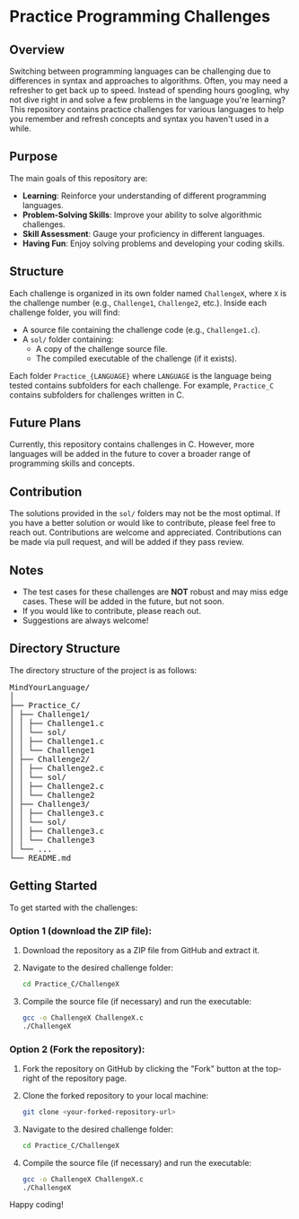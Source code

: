 # Practice Programming Challenges

## Overview

Switching between programming languages can be challenging due to differences in syntax and approaches to algorithms. Often, you may need a refresher to get back up to speed. Instead of spending hours googling, why not dive right in and solve a few problems in the language you're learning? This repository contains practice challenges for various languages to help you remember and refresh concepts and syntax you haven't used in a while.

## Purpose

The main goals of this repository are:

- **Learning**: Reinforce your understanding of different programming languages.
- **Problem-Solving Skills**: Improve your ability to solve algorithmic challenges.
- **Skill Assessment**: Gauge your proficiency in different languages.
- **Having Fun**: Enjoy solving problems and developing your coding skills.

## Structure

Each challenge is organized in its own folder named `ChallengeX`, where `X` is the challenge number (e.g., `Challenge1`, `Challenge2`, etc.). Inside each challenge folder, you will find:

- A source file containing the challenge code (e.g., `Challenge1.c`).
- A `sol/` folder containing:
   - A copy of the challenge source file.
   - The compiled executable of the challenge (if it exists).

Each folder `Practice_{LANGUAGE}` where `LANGUAGE` is the language being tested contains subfolders for each challenge. For example, `Practice_C` contains subfolders for challenges written in C.

## Future Plans

Currently, this repository contains challenges in C. However, more languages will be added in the future to cover a broader range of programming skills and concepts.

## Contribution

The solutions provided in the `sol/` folders may not be the most optimal. If you have a better solution or would like to contribute, please feel free to reach out. Contributions are welcome and appreciated. Contributions can be made via pull request, and will be added if they pass review.

## Notes

- The test cases for these challenges are **NOT** robust and may miss edge cases. These will be added in the future, but not soon.
- If you would like to contribute, please reach out.
- Suggestions are always welcome!

## Directory Structure

The directory structure of the project is as follows:

<pre
>MindYourLanguage/
│
├── Practice_C/
│ ├── Challenge1/
│ │ ├── Challenge1.c
│ │ └── sol/
│ │ ├── Challenge1.c
│ │ └── Challenge1
│ ├── Challenge2/
│ │ ├── Challenge2.c
│ │ └── sol/
│ │ ├── Challenge2.c
│ │ └── Challenge2
│ ├── Challenge3/
│ │ ├── Challenge3.c
│ │ └── sol/
│ │ ├── Challenge3.c
│ │ └── Challenge3
│ └── ...
└── README.md
</pre>
## Getting Started

To get started with the challenges:
### Option 1 (download the ZIP file):
1. Download the repository as a ZIP file from GitHub and extract it.
2. Navigate to the desired challenge folder:
    ```sh
    cd Practice_C/ChallengeX
    ```

3. Compile the source file (if necessary) and run the executable:
    ```sh
    gcc -o ChallengeX ChallengeX.c
    ./ChallengeX
    ```
### Option 2 (Fork the repository):
1. Fork the repository on GitHub by clicking the "Fork" button at the top-right of the repository page.
2. Clone the forked repository to your local machine:
    ```sh
    git clone <your-forked-repository-url>
    ```

3. Navigate to the desired challenge folder:
    ```sh
    cd Practice_C/ChallengeX
    ```

4. Compile the source file (if necessary) and run the executable:
    ```sh
    gcc -o ChallengeX ChallengeX.c
    ./ChallengeX
    ```

Happy coding!


